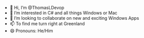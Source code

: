 - 👋 Hi, I’m @ThomasLDevop
- 👀 I’m interested in C# and all things Windows or Mac
- 💞️ I’m looking to collaborate on new and exciting Windows Apps
- 📫 To find me turn right at Greenland
- 😄 Pronouns: He/Him

<!---
ThomasLDevop/ThomasLDevop is a ✨ special ✨ repository because its `README.md` (this file) appears on your GitHub profile.
You can click the Preview link to take a look at your changes.
--->
